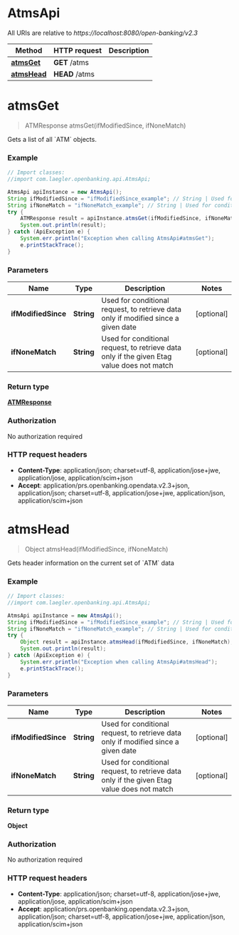 # AtmsApi

All URIs are relative to *https://localhost:8080/open-banking/v2.3*

Method | HTTP request | Description
------------- | ------------- | -------------
[**atmsGet**](AtmsApi.md#atmsGet) | **GET** /atms | 
[**atmsHead**](AtmsApi.md#atmsHead) | **HEAD** /atms | 


<a name="atmsGet"></a>
# **atmsGet**
> ATMResponse atmsGet(ifModifiedSince, ifNoneMatch)



Gets a list of all &#x60;ATM&#x60; objects.

### Example
```java
// Import classes:
//import com.laegler.openbanking.api.AtmsApi;

AtmsApi apiInstance = new AtmsApi();
String ifModifiedSince = "ifModifiedSince_example"; // String | Used for conditional request, to retrieve data only if modified since a given date
String ifNoneMatch = "ifNoneMatch_example"; // String | Used for conditional request, to retrieve data only if the given Etag value does not match
try {
    ATMResponse result = apiInstance.atmsGet(ifModifiedSince, ifNoneMatch);
    System.out.println(result);
} catch (ApiException e) {
    System.err.println("Exception when calling AtmsApi#atmsGet");
    e.printStackTrace();
}
```

### Parameters

Name | Type | Description  | Notes
------------- | ------------- | ------------- | -------------
 **ifModifiedSince** | **String**| Used for conditional request, to retrieve data only if modified since a given date | [optional]
 **ifNoneMatch** | **String**| Used for conditional request, to retrieve data only if the given Etag value does not match | [optional]

### Return type

[**ATMResponse**](ATMResponse.md)

### Authorization

No authorization required

### HTTP request headers

 - **Content-Type**: application/json; charset=utf-8, application/jose+jwe, application/jose, application/scim+json
 - **Accept**: application/prs.openbanking.opendata.v2.3+json, application/json; charset=utf-8, application/jose+jwe, application/json, application/scim+json

<a name="atmsHead"></a>
# **atmsHead**
> Object atmsHead(ifModifiedSince, ifNoneMatch)



Gets header information on the current set of &#x60;ATM&#x60; data

### Example
```java
// Import classes:
//import com.laegler.openbanking.api.AtmsApi;

AtmsApi apiInstance = new AtmsApi();
String ifModifiedSince = "ifModifiedSince_example"; // String | Used for conditional request, to retrieve data only if modified since a given date
String ifNoneMatch = "ifNoneMatch_example"; // String | Used for conditional request, to retrieve data only if the given Etag value does not match
try {
    Object result = apiInstance.atmsHead(ifModifiedSince, ifNoneMatch);
    System.out.println(result);
} catch (ApiException e) {
    System.err.println("Exception when calling AtmsApi#atmsHead");
    e.printStackTrace();
}
```

### Parameters

Name | Type | Description  | Notes
------------- | ------------- | ------------- | -------------
 **ifModifiedSince** | **String**| Used for conditional request, to retrieve data only if modified since a given date | [optional]
 **ifNoneMatch** | **String**| Used for conditional request, to retrieve data only if the given Etag value does not match | [optional]

### Return type

**Object**

### Authorization

No authorization required

### HTTP request headers

 - **Content-Type**: application/json; charset=utf-8, application/jose+jwe, application/jose, application/scim+json
 - **Accept**: application/prs.openbanking.opendata.v2.3+json, application/json; charset=utf-8, application/jose+jwe, application/json, application/scim+json

